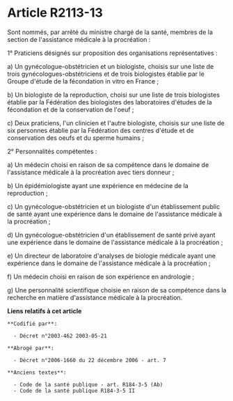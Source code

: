 # Article R2113-13

Sont nommés, par arrêté du ministre chargé de la santé, membres de la section de l'assistance médicale à la procréation :

1° Praticiens désignés sur proposition des organisations représentatives :

a) Un gynécologue-obstétricien et un biologiste, choisis sur une liste de trois gynécologues-obstétriciens et de trois
biologistes établie par le Groupe d'étude de la fécondation in vitro en France ;

b) Un biologiste de la reproduction, choisi sur une liste de trois biologistes établie par la Fédération des biologistes des
laboratoires d'études de la fécondation et de la conservation de l'oeuf ;

c) Deux praticiens, l'un clinicien et l'autre biologiste, choisis sur une liste de six personnes établie par la Fédération
des centres d'étude et de conservation des oeufs et du sperme humains ;

2° Personnalités compétentes :

a) Un médecin choisi en raison de sa compétence dans le domaine de l'assistance médicale à la procréation avec tiers
donneur ;

b) Un épidémiologiste ayant une expérience en médecine de la reproduction ;

c) Un gynécologue-obstétricien et un biologiste d'un établissement public de santé ayant une expérience dans le domaine de
l'assistance médicale à la procréation ;

d) Un gynécologue-obstétricien d'un établissement de santé privé ayant une expérience dans le domaine de l'assistance
médicale à la procréation ;

e) Un directeur de laboratoire d'analyses de biologie médicale ayant une expérience dans le domaine de l'assistance médicale
à la procréation ;

f) Un médecin choisi en raison de son expérience en andrologie ;

g) Une personnalité scientifique choisie en raison de sa compétence dans la recherche en matière d'assistance médicale à la
procréation.

**Liens relatifs à cet article**

	**Codifié par**:

	  - Décret n°2003-462 2003-05-21

	**Abrogé par**:

	  - Décret n°2006-1660 du 22 décembre 2006 - art. 7

	**Anciens textes**:

	  - Code de la santé publique - art. R184-3-5 (Ab)
	  - Code de la santé publique R184-3-5 II
